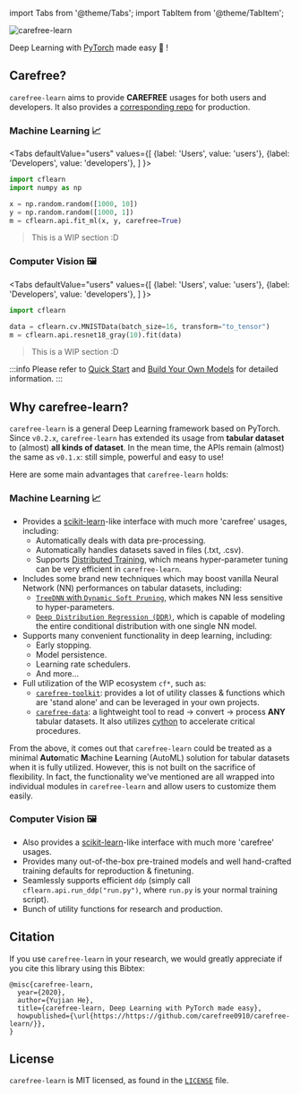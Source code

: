 import Tabs from '@theme/Tabs';
import TabItem from '@theme/TabItem';

![carefree-learn][socialify-image]

Deep Learning with [PyTorch](https://pytorch.org/) made easy 🚀 !


## Carefree?

`carefree-learn` aims to provide **CAREFREE** usages for both users and developers. It also provides a [corresponding repo](https://github.com/carefree0910/carefree-learn-deploy) for production.

### Machine Learning 📈

<Tabs
  defaultValue="users"
  values={[
    {label: 'Users', value: 'users'},
    {label: 'Developers', value: 'developers'},
  ]
}>

<TabItem value="users">

```python
import cflearn
import numpy as np

x = np.random.random([1000, 10])
y = np.random.random([1000, 1])
m = cflearn.api.fit_ml(x, y, carefree=True)
```

</TabItem>

<TabItem value="developers">

> This is a WIP section :D

</TabItem>

</Tabs>

### Computer Vision 🖼️

<Tabs
  defaultValue="users"
  values={[
    {label: 'Users', value: 'users'},
    {label: 'Developers', value: 'developers'},
  ]
}>

<TabItem value="users">

```python
import cflearn

data = cflearn.cv.MNISTData(batch_size=16, transform="to_tensor")
m = cflearn.api.resnet18_gray(10).fit(data)
```

</TabItem>

<TabItem value="developers">

> This is a WIP section :D

</TabItem>

</Tabs>

:::info
Please refer to [Quick Start](docs/getting-started/quick-start) and [Build Your Own Models](docs/developer-guides/customization) for detailed information.
:::


## Why carefree-learn?

`carefree-learn` is a general Deep Learning framework based on PyTorch. Since `v0.2.x`, `carefree-learn` has extended its usage from **tabular dataset** to (almost) **all kinds of dataset**. In the mean time, the APIs remain (almost) the same as `v0.1.x`: still simple, powerful and easy to use!

Here are some main advantages that `carefree-learn` holds:

### Machine Learning 📈

+ Provides a [scikit-learn](https://scikit-learn.org/stable/)-like interface with much more 'carefree' usages, including:
    + Automatically deals with data pre-processing.
    + Automatically handles datasets saved in files (.txt, .csv).
    + Supports [Distributed Training](docs/user-guides/distributed#distributed-training), which means hyper-parameter tuning can be very efficient in `carefree-learn`.
+ Includes some brand new techniques which may boost vanilla Neural Network (NN) performances on tabular datasets, including:
    + [`TreeDNN` with `Dynamic Soft Pruning`](https://arxiv.org/pdf/1911.05443.pdf), which makes NN less sensitive to hyper-parameters. 
    + [`Deep Distribution Regression (DDR)`](https://arxiv.org/pdf/1911.05441.pdf), which is capable of modeling the entire conditional distribution with one single NN model.
+ Supports many convenient functionality in deep learning, including:
    + Early stopping.
    + Model persistence.
    + Learning rate schedulers.
    + And more...
+ Full utilization of the WIP ecosystem `cf*`, such as:
    + [`carefree-toolkit`](https://github.com/carefree0910/carefree-toolkit): provides a lot of utility classes & functions which are 'stand alone' and can be leveraged in your own projects.
    + [`carefree-data`](https://github.com/carefree0910/carefree-data): a lightweight tool to read -> convert -> process **ANY** tabular datasets. It also utilizes [cython](https://cython.org/) to accelerate critical procedures.

From the above, it comes out that `carefree-learn` could be treated as a minimal **Auto**matic **M**achine **L**earning (AutoML) solution for tabular datasets when it is fully utilized. However, this is not built on the sacrifice of flexibility. In fact, the functionality we've mentioned are all wrapped into individual modules in `carefree-learn` and allow users to customize them easily.

### Computer Vision 🖼️

+ Also provides a [scikit-learn](https://scikit-learn.org/stable/)-like interface with much more 'carefree' usages.
+ Provides many out-of-the-box pre-trained models and well hand-crafted training defaults for reproduction & finetuning.
+ Seamlessly supports efficient `ddp` (simply call `cflearn.api.run_ddp("run.py")`, where `run.py` is your normal training script).
+ Bunch of utility functions for research and production.


## Citation

If you use `carefree-learn` in your research, we would greatly appreciate if you cite this library using this Bibtex:

```
@misc{carefree-learn,
  year={2020},
  author={Yujian He},
  title={carefree-learn, Deep Learning with PyTorch made easy},
  howpublished={\url{https://https://github.com/carefree0910/carefree-learn/}},
}
```


## License

`carefree-learn` is MIT licensed, as found in the [`LICENSE`](docs/about/license) file.


[socialify-image]: https://socialify.git.ci/carefree0910/carefree-learn/image?description=1&descriptionEditable=Tabular%20Datasets%20%E2%9D%A4%EF%B8%8F%C2%A0PyTorch&font=Inter&forks=1&issues=1&logo=https%3A%2F%2Fraw.githubusercontent.com%2Fcarefree0910%2Fcarefree-learn-doc%2Fmaster%2Fstatic%2Fimg%2Flogo.min.svg&pattern=Floating%20Cogs&stargazers=1&theme=Light
